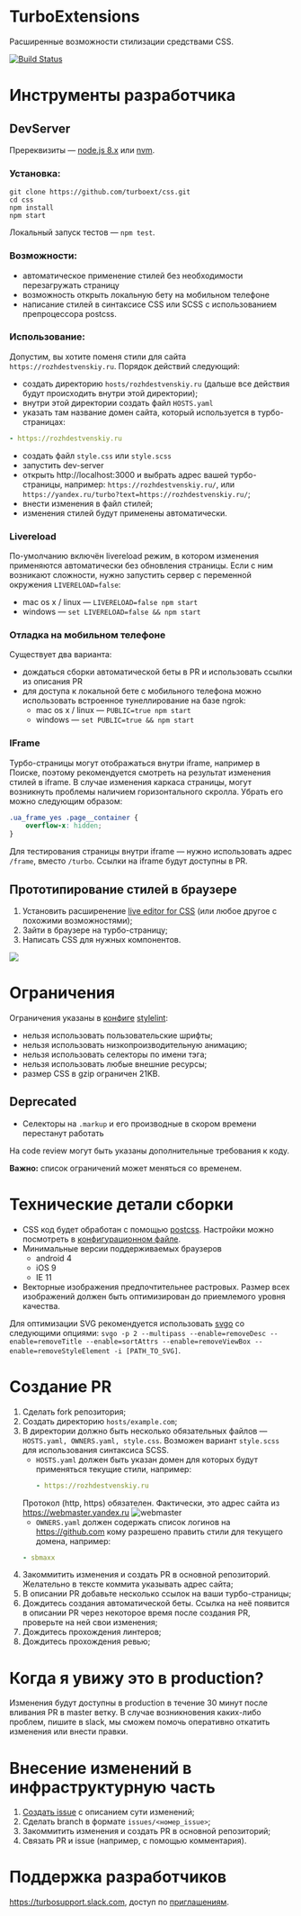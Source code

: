 # TurboExtensions
Расширенные возможности стилизации средствами CSS.

[![Build Status](https://travis-ci.com/turboext/css.svg?branch=master)](https://travis-ci.com/turboext/css)

# Инструменты разработчика
## DevServer
Пререквизиты — [node.js 8.x](https://nodejs.org/en/) или [nvm](https://github.com/creationix/nvm).

### Установка:
```
git clone https://github.com/turboext/css.git
cd css
npm install
npm start
```

Локальный запуск тестов — `npm test`.

### Возможности:
* автоматическое применение стилей без необходимости перезагружать страницу
* возможность открыть локальную бету на мобильном телефоне
* написание стилей в синтаксисе CSS или SCSS с использованием препроцессора postcss.

### Использование:
Допустим, вы хотите поменя стили для сайта `https://rozhdestvenskiy.ru`. Порядок действий следующий:
* создать директорию `hosts/rozhdestvenskiy.ru` (дальше все действия будут происходить внутри этой директории);
* внутри этой директории создать файл `HOSTS.yaml`
* указать там название домен сайта, который используется в турбо-страницах:
```yaml
- https://rozhdestvenskiy.ru
```
* создать файл `style.css` или `style.scss`
* запустить dev-server
*  открыть http://localhost:3000 и выбрать адрес вашей турбо-страницы, например: `https://rozhdestvenskiy.ru/`, или `https://yandex.ru/turbo?text=https://rozhdestvenskiy.ru/`;
* внести изменения в файл стилей;
* изменения стилей будут применены автоматически.

### Livereload
По-умолчанию включён livereload режим, в котором изменения применяются автоматически без обновления страницы. Если с ним возникают сложности, нужно запустить сервер с переменной окружения `LIVERELOAD=false`:
* mac os x / linux — `LIVERELOAD=false npm start`
* windows — `set LIVERELOAD=false && npm start`

### Отладка на мобильном телефоне
Существует два варианта:
* дождаться сборки автоматической беты в PR и использовать ссылки из описания PR
* для доступа к локальной бете с мобильного телефона можно использовать встроенное тунеллирование на базе ngrok:
    * mac os x / linux — `PUBLIC=true npm start`
    * windows — `set PUBLIC=true && npm start`

### IFrame
Турбо-страницы могут отображаться внутри iframe, например в Поиске, поэтому рекомендуется смотреть на результат изменения стилей в iframe. В случае изменения каркаса страницы, могут возникнуть проблемы наличием горизонтального скролла. Убрать его можно следующим образом:
```css
.ua_frame_yes .page__container {
    overflow-x: hidden;
}
```

Для тестирования страницы внутри iframe — нужно использовать адрес `/frame`, вместо `/turbo`. Ссылки на iframe будут доступны в PR.

## Прототипирование стилей в браузере
1. Установить расширенение [live editor for CSS](https://webextensions.org/) (или любое другое с похожими возможностями);
2. Зайти в браузере на турбо-страницу;
3. Написать CSS для нужных компонентов.

![](screencast.gif)

# Ограничения
Ограничения указаны в [конфиге](stylelint.config.js) [stylelint](https://stylelint.io/):
* нельзя использовать пользовательские шрифты;
* нельзя использовать низкопроизводительную анимацию;
* нельзя использовать селекторы по имени тэга;
* нельзя использовать любые внешние ресурсы;
* размер CSS в gzip ограничен 21KB.

## Deprecated
* Селекторы на `.markup` и его производные в скором времени перестанут работать

На code review могут быть указаны дополнительные требования к коду.

**Важно:** список ограничений может меняться со временем.

# Технические детали сборки
* CSS код будет обработан с помощью [postcss](https://github.com/postcss/postcss). Настройки можно посмотреть в [конфигурационном файле](postcss.config.js).
* Минимальные версии поддерживаемых браузеров
    * android 4
    * iOS 9
    * IE 11
* Векторные изображения предпочтительнее растровых. Размер всех изображений должен быть оптимизирован до приемлемого уровня качества.

Для оптимизации SVG рекомендуется использовать  [svgo](https://www.npmjs.com/package/svgo) со следующими опциями: `svgo -p 2 --multipass --enable=removeDesc --enable=removeTitle --enable=sortAttrs --enable=removeViewBox --enable=removeStyleElement -i [PATH_TO_SVG]`.

# Создание PR
1. Сделать fork репозитория;
1. Создать директорию `hosts/example.com`;
1. В директории должно быть несколько обязательных файлов — `HOSTS.yaml, OWNERS.yaml, style.css`. Возможен вариант `style.scss` для использования синтаксиса SCSS.
    * `HOSTS.yaml` должен быть указан домен для которых будут применяться текущие стили, например:
        ```yaml
        - https://rozhdestvenskiy.ru
        ```
    Протокол (http, https) обязателен. Фактически, это адрес сайта из https://webmaster.yandex.ru
    ![webmaster](webmaster-host.png)
    * `OWNERS.yaml` должен содержать список логинов на https://github.com кому разрешено править стили для текущего домена, например:
    ```yaml
    - sbmaxx
    ```
1. Закоммитить изменения и создать PR в основной репозиторий. Желательно в тексте коммита указывать адрес сайта;
1. В описании PR добавьте несколько ссылок на ваши турбо-страницы;
1. Дождитесь создания автоматической беты. Ссылка на неё появится в описании PR через некоторое время после создания PR, проверьте на ней свои изменения;
1. Дождитесь прохождения линтеров;
1. Дождитесь прохождения ревью;

# Когда я увижу это в production?
Изменения будут доступны в production в течение 30 минут после вливания PR в master ветку. В случае возникновения каких-либо проблем, пишите в slack, мы сможем помочь оперативно откатить изменения или внести правки.

# Внесение изменений в инфраструктурную часть
1. [Создать issue](https://github.com/turboext/css/issues/new) с описанием сути изменений;
1. Сделать branch в формате `issues/<номер_issue>`;
1. Закоммитить изменения и создать PR в основной репозиторий;
1. Связать PR и issue (например, c помощью комментария).

# Поддержка разработчиков
https://turbosupport.slack.com, доступ по [приглашениям](https://yandex.ru/turbo?text=turbosupport-slack-access).

